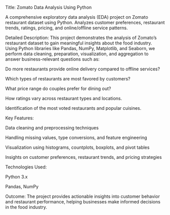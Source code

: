 Title:
Zomato Data Analysis Using Python

A comprehensive exploratory data analysis (EDA) project on Zomato restaurant dataset using Python. Analyzes customer preferences, restaurant trends, ratings, pricing, and online/offline service patterns.

Detailed Description:
This project demonstrates the analysis of Zomato’s restaurant dataset to gain meaningful insights about the food industry. Using Python libraries like Pandas, NumPy, Matplotlib, and Seaborn, we perform data cleaning, preparation, visualization, and aggregation to answer business-relevant questions such as:

Do more restaurants provide online delivery compared to offline services?

Which types of restaurants are most favored by customers?

What price range do couples prefer for dining out?

How ratings vary across restaurant types and locations.

Identification of the most voted restaurants and popular cuisines.

Key Features:

Data cleaning and preprocessing techniques

Handling missing values, type conversions, and feature engineering

Visualization using histograms, countplots, boxplots, and pivot tables

Insights on customer preferences, restaurant trends, and pricing strategies

Technologies Used:

Python 3.x

Pandas, NumPy

Outcome:
The project provides actionable insights into customer behavior and restaurant performance, helping businesses make informed decisions in the food industry.

